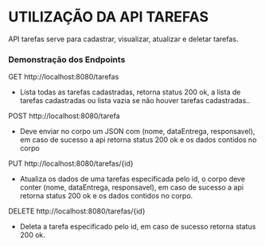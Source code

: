 # UTILIZAÇÃO DA API TAREFAS

API tarefas serve para cadastrar, visualizar, atualizar e deletar tarefas.

### Demonstração dos Endpoints

GET http://localhost:8080/tarefas

- Lista todas as tarefas cadastradas, retorna status 200 ok, a lista de tarefas cadastradas ou lista vazia se não houver tarefas cadastradas..

POST http://localhost:8080/tarefa

- Deve enviar no corpo um JSON com (nome, dataEntrega, responsavel), em caso de sucesso a api retorna status 200 ok e os dados contidos no corpo


PUT http://localhost:8080/tarefas/{id}

- Atualiza os dados de uma tarefas especificada pelo id, o corpo deve conter (nome, dataEntrega, responsavel), em caso de sucesso a api retorna status 200 ok e os dados contidos no corpo.

DELETE http://localhost:8080/tarefas/{id}

- Deleta a tarefa especificado pelo id, em caso de sucesso retorna status 200 ok.